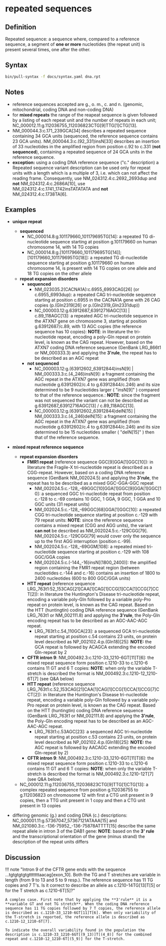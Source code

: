 # repeated sequences

## Definition

Repeated sequence: a sequence where, compared to a reference sequence, a segment of **one or more** nucleotides (the repeat unit) is present several times, one after the other.

## Syntax

```sh exec="true"
bin/pull-syntax -f docs/syntax.yaml dna.rpt
```

## Notes

- reference sequences accepted are g., o. m., c. and n. (genomic, mitochondrial, coding DNA and non-coding DNA)
- for **mixed repeats** the range of the reapeat sequence is given followed by a listing of each repeat unit and the number of repeats in each unit; NC_000012.11:g.112036755_112036823CTG[9]TTG[1]CTG[13].
- NM_000044.3:c.171_239GCA[34] describes a repeated sequence containing 34 GCA units (sequenced, the reference sequence contains 23 GCA units). NM_000044.3:c.(92_331)insN[33] describes an insertion of 33 nucleotides in the amplified region from position c.92 to c.331 (**not sequenced**), containing a repeated sequence of 24 GCA units in the reference sequence.
- **exception:** using a coding DNA reference sequence ("c." description) a Repeated sequence variant description can be used only for repeat units with a length which is a multiple of 3, i.e. which can not affect the reading frame. Consequently, use NM_024312.4:c.2692_2693dup and **not** NM_024312.4:c.2686A[10], use NM_024312.4:c.1741_1742insTATATATA and **not** NM_024312.4:c.1738TA[6].

## Examples

- **unique repeat**

  - **sequenced**
    - NC_000014.8:g.101179660_101179695TG[14]: a repeated TG di-nucleotide sequence starting at position g.101179660 on human chromosome 14, with 14 TG copies
    - NC_000014.8:g.[101179660_101179695TG[14]];[101179660_101179695TG[18]]: a repeated TG di-nucleotide sequence starting at position g.101179660 on human chromosome 14, is present with 14 TG copies on one allele and 18 TG copies on the other allele
  - **repeat expansion disorders**
    - **sequenced**
      - NM_023035.2(CACNA1A):c.6955_6993CAG[26] (or c.6955_6993dup): a repeated CAG tri-nucleotide sequence starting at position c.6955 in the CACNA1A gene with 26 CAG copies (p.(Gln2319[26] or p.(Gln2319_Gln2331dup))
      - NC_000003.12:g.63912687_63912716AGC[13] | c.89_118AGC[13]: a repeated AGC tri-nucleotide sequence in the ATXN7 gene on chromosome 3, starting at position g.63912687/c.89, with 13 AGC copies (the reference sequence has 10 copies): **NOTE**: in literature the tri-nucleotide repeat, encoding a poly-Gln repeat on protein level, is known as the CAG repeat. However, based on the ATXN7 coding DNA reference sequence (GenBank LRG_866t1 or NM_000333.3) and applying the **3'rule**, the repeat has to be described as an AGC repeat
    - **not sequenced**
      - NC_000003.12:g.(63912602_63912844)insN[9] | NM_000333.3:c.(4_246)insN[9]: a fragment containing the AGC repeat in the ATXN7 gene was amplified (from nucleotide g.63912602/c.4 to g.63912844/c.246) and its size determined to be 9 nucleotides larger ( "insN[9]" ) compared to that of the reference sequence.: **NOTE**: since the fragment was not sequenced the variant can not be described as g.63912687_63912716AGC[13] / c.89_118AGC[13].
      - NC_000003.12:g.(63912602_63912844)delN[15] | NM_000333.3:c.(4_246)delN[15]: a fragment containing the AGC repeat in the ATXN7 gene was amplified (from nucleotide g.63912602/c.4 to g.63912844/c.246) and its size determined to be 15 nucleotides smaller ( "delN[15]" ) then that of the reference sequence.

- **mixed repeat reference sequence**
  - **repeat expansion disorders**
    - **FMR1 repeat** (reference sequence GGC[9]GGA[1]GGC[10]): in literature the Fragile-X tri-nucleotide repeat is described as a CGG-repeat. However, based on a coding DNA reference sequence (GenBank NM_002024.5) and applying the **3'rule**, the repeat has to be described as a mixed GGC-GGA-GGC repeat
      - NM_002024.5:c.-128\_-69GGC[10]GGA[1]GGC[9]GGA[1]GGC[10]: a sequenced GGC tri-nucleotide repeat from position c.-128 to c.-69 contains 10 GGC, 1 GGA, 9 GGC, 1 GGA and 10 GGC units (31 repeat units)
      - NM_002024.5:c.-128\_-69GGC[68]GGA[1]GGC[10]: a repeated CGG tri-nucleotide sequence starting at position c.-129 with 79 repeat units: **NOTE**: since the reference sequence contains a mixed repeat (CGG and AGG units), the variant **can not** be described as NM_002024.5:c.-129CGG[79]. NM_002024.5:c.-129CGG[79] would cover only the sequence up to the first AGG interruption (position c.-99).
      - NM_002024.5:c.-128\_-69GGM[108]: a repeated mixed tri-nucleotide sequence starting at position c.-129 with 108 GGC/GGA copies
      - NM_002024.5:c.(-144\_-16)insN[(1800\_2400)]: the amplified region containing the FMR1 repeat region (between nucleotides c.-144 and c.-16) contains an insertion of 1800 to 2400 nucleotides (600 to 800 GGC/GGA units)
    - **HTT repeat** (reference sequence LRG_763t1:52_153CAG[21]CAA[1]CAG[1]CCG[1]CCA[1]CCG[7]CCT[2]): in literature the Huntington's Disease tri-nucleotide repeat, encoding a variable poly-Gln followed by a variable poly-Pro repeat on protein level, is known as the CAG repeat. Based on the HTT (huntingtin) coding DNA reference sequence (GenBank LRG_763t1 or NM_002111.8) and applying the **3'rule**, the Poly-Gln encoding repeat has to be described as an AGC-AAC-AGC repeat.
      - LRG_763t1:c.54_110GCA[23]: a sequenced GCA tri-nucleotide repeat starting at position c.54 contains 23 units, on protein level described as NP_002102.4:p.(Gln18)[25]: **NOTE:** the GCA repeat is followed by ACAGCA extending the encoded Gln-repeat by 2
    - **CFTR intron 9**: NM_000492.3:c.1210-33_1210-6GT[11]T[6]: the mixed repeat sequence form position c.1210-33 to c.1210-6 contains 11 GT and 6 T copies: **NOTE**: when only the variable T-stretch is described the format is NM_000492.3:c.1210-12_1210-6T[7] (see Q&A below)
    - **HTT repeat** (reference sequence LRG_763t1:c.52_153CAG[21]CAA[1]CAG[1]CCG[1]CCA[1]CCG[7]CCT[2]): in literature the Huntington's Disease tri-nucleotide repeat, encoding a variable poly-Gln followed by a variable poly-Pro repeat on protein level, is known as the CAG repeat. Based on the HTT (huntingtin) coding DNA reference sequence (GenBank LRG_763t1 or NM_002111.8) and applying the **3'rule**, the Poly-Gln encoding repeat has to be described as an AGC-AAC-AGC repeat.
      - LRG_763t1:c.53AGC[23]: a sequenced AGC tri-nucleotide repeat starting at position c.53 contains 23 units, on protein level described as NP_002102.4:p.(Gln18)[25]: **NOTE:** the AGC repeat is followed by AACAGC extending the encoded Gln-repeat by 2)
    - **CFTR intron 9**: NM_000492.3:c.1210-33_1210-6GT[11]T[6]: the mixed repeat sequence form position c.1210-33 to c.1210-6 contains 11 GT and 6 T copies: **NOTE**: when only the variable T-stretch is described the format is NM_000492.3:c.1210-12T[7] (see Q&A below)
  - NC_000012.11:g.112036755_112036823CTG[9]TTG[1]CTG[13]: a complex repeated sequence from position g.112036755 to g.112036823 on chromosome 12 with first a CTG unit present in 9 copies, then a TTG unit present in 1 copy and then a CTG unit present in 13 copies
- differing genomic (g.) and coding DNA (c.) descriptions: NC_000001.11:g.57367047_57367121ATAAA[15] and NM_021080.3:c.-136-75952\_-136-75878ATTTT[15] describe the same repeat allele in intron 3 of the DAB1 gene: **NOTE**: based on the **3' rule** and the transcriptional orientation of the gene (minus strand) the description of the repeat units differs

## Discussion

!!! note "Intron 9 of the CFTR gene ends with the sequence ...tgtgtgtgtgtttttttaacag[exon_10]. Both the TG and T stretches are variable in length (from 9 to 13 and 5 to 9 resp.). The reference sequence has 11 TG copies and 7 T's. Is it correct to describe an allele as c.1210-14TG[13]T[5] or for the T stretch as c.1210-6T[5]?"

    A complex case. First note that by applying the **3'rule** it is a **variable GT and not TG stretch**. When the coding DNA reference sequence has 11 TG copies followed by 7 T copies, the reference allele is described as c.1210-33_1210-6GT[11]T[6]. When only variability of the T-stretch is reported, the reference allele is described as c.1210-12_1210-6T[7].

    To indicate the overall variability found in the population the description is c.1210-33_1210-6GT[(9_13)]T[(4_8)] for the combined repeat and c.1210-12_1210-6T[(5_9)] for the T-stretch.
